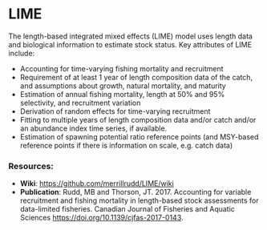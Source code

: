 # LIME

The length-based integrated mixed effects (LIME) model uses length data and biological information to estimate stock status. Key attributes of LIME include: 
- Accounting for time-varying fishing mortality and recruitment
- Requirement of at least 1 year of length composition data of the catch, and assumptions about growth, natural mortality, and maturity
- Estimation of annual fishing mortality, length at 50% and 95% selectivity, and recruitment variation
- Derivation of random effects for time-varying recruitment
- Fitting to multiple years of length composition data and/or catch and/or an abundance index time series, if available.
- Estimation of spawning potential ratio reference points (and MSY-based reference points if there is information on scale, e.g. catch data)

### Resources:
  * **Wiki**: https://github.com/merrillrudd/LIME/wiki
  * **Publication**: Rudd, MB and Thorson, JT. 2017. Accounting for variable recruitment and fishing mortality in length-based stock assessments for data-limited fisheries. Canadian Journal of Fisheries and Aquatic Sciences https://doi.org/10.1139/cjfas-2017-0143.

